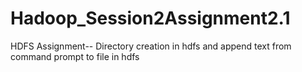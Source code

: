 # Hadoop_Session2Assignment2.1
HDFS Assignment--
Directory creation in hdfs and append text from command prompt to file in hdfs

